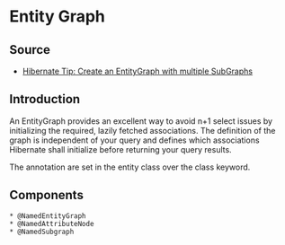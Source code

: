 # Entity Graph
## Source
* [Hibernate Tip: Create an EntityGraph with multiple SubGraphs](https://www.youtube.com/watch?v=TGdL9_9BxU8)
## Introduction 
An EntityGraph provides an excellent way to avoid n+1 select issues by initializing the required, lazily fetched associations. The definition of the graph is independent of your query and defines which associations Hibernate shall initialize before returning your query results.

The annotation are set in the entity class over the class keyword.
## Components
    * @NamedEntityGraph
    * @NamedAttributeNode
    * @NamedSubgraph